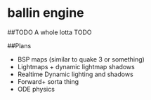# ballin engine

##TODO
A whole lotta TODO

##Plans
* BSP maps (similar to quake 3 or something)
* Lightmaps + dynamic lightmap shadows
* Realtime Dynamic lighting and shadows
* Forward+ sorta thing
* ODE physics
